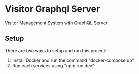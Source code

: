 # Visitor Graphql Server
Visitor Management System with GraphQL Server

## Setup
There are two ways to setup and run this project:
1. Install Docker and run the command "docker-compose up"
2. Run each services using "npm run dev":


